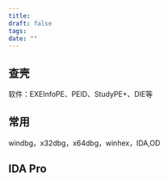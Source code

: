 ```yaml
---
title:
draft: false
tags:
date: ""
---
```


## 查壳

软件：EXEInfoPE、PEID、StudyPE+、DIE等

## 常用

windbg，x32dbg，x64dbg，winhex，IDA,OD

## IDA Pro
